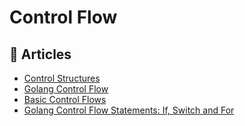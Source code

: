 # Control Flow

## 📕 Articles
- [Control Structures](https://www.golang-book.com/books/intro/5)
- [Golang Control Flow](https://www.mindbowser.com/golang-control-flow-and-functions/)
- [Basic Control Flows](https://go101.org/article/control-flows.html)
- [Golang Control Flow Statements: If, Switch and For](https://www.callicoder.com/golang-control-flow/)